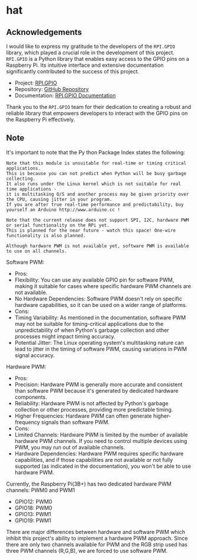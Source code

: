 # hat
## Acknowledgements

I would like to express my gratitude to the developers of the `RPI.GPIO` library, which played a crucial role in the development of this project. `RPI.GPIO` is a Python library that enables easy access to the GPIO pins on a Raspberry Pi. Its intuitive interface and extensive documentation significantly contributed to the success of this project.

- Project: [RPI.GPIO](https://pypi.org/project/RPi.GPIO/)
- Repository: [GitHub Repository](https://github.com/Tieske/rpi-gpio)
- Documentation: [RPI.GPIO Documentation](https://sourceforge.net/p/raspberry-gpio-python/wiki/Home/)

Thank you to the `RPI.GPIO` team for their dedication to creating a robust and reliable library that empowers developers to interact with the GPIO pins on the Raspberry Pi effectively.

## Note

It's important to note that the Py thon Package Index states the following:

```
Note that this module is unsuitable for real-time or timing critical applications. 
This is because you can not predict when Python will be busy garbage collecting. 
It also runs under the Linux kernel which is not suitable for real time applications - 
it is multitasking O/S and another process may be given priority over the CPU, causing jitter in your program. 
If you are after true real-time performance and predictability, buy yourself an Arduino http://www.arduino.cc !

Note that the current release does not support SPI, I2C, hardware PWM or serial functionality on the RPi yet. 
This is planned for the near future - watch this space! One-wire functionality is also planned.

Although hardware PWM is not available yet, software PWM is available to use on all channels.
```

Software PWM:
- Pros:
 - Flexibility: You can use any available GPIO pin for software PWM, making it suitable for cases where specific hardware PWM channels are not available.
 - No Hardware Dependencies: Software PWM doesn't rely on specific hardware capabilities, so it can be used on a wider range of platforms.
- Cons:
 - Timing Variability: As mentioned in the documentation, software PWM may not be suitable for timing-critical applications due to the unpredictability of when Python's garbage collection and other processes might impact timing accuracy.
 - Potential Jitter: The Linux operating system's multitasking nature can lead to jitter in the timing of software PWM, causing variations in PWM signal accuracy.

Hardware PWM:
- Pros:
 - Precision: Hardware PWM is generally more accurate and consistent than software PWM because it's generated by dedicated hardware components.
 - Reliability: Hardware PWM is not affected by Python's garbage collection or other processes, providing more predictable timing.
 - Higher Frequencies: Hardware PWM can often generate higher-frequency signals than software PWM.
- Cons:
 - Limited Channels: Hardware PWM is limited by the number of available hardware PWM channels. If you need to control multiple devices using PWM, you may run out of available channels.
 - Hardware Dependencies: Hardware PWM requires specific hardware capabilities, and if those capabilities are not available or not fully supported (as indicated in the documentation), you won't be able to use hardware PWM.

Currently, the Raspberry Pi(3B+) has two dedicated hardware PWM channels: PWM0 and PWM1
- GPIO12:	PWM0
- GPIO18:	PWM0
- GPIO13:	PWM1
- GPIO19:	PWM1

There are major differences between hardware and software PWM which inhibit this project's ability to implement a hardware PWM approach. Since there are only two channels available for PWM and the RGB strip used has three PWM channels (R,G,B), we are forced to use software PWM. 
